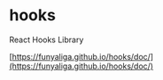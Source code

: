 # hooks
React Hooks Library

[https://funyaliga.github.io/hooks/doc/](https://funyaliga.github.io/hooks/doc/)
